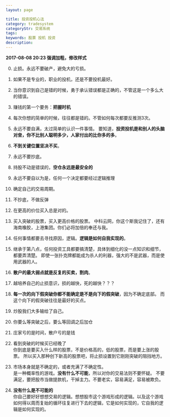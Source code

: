 ```yaml
---
layout: page

title: 投资投机心法
category: tradesystem
categoryStr: 交易系统
tags: 
keywords: 股票 投机 投资
description: 
---
```


**2017-08-08 20:23 强调加粗，修改样式**

0. 止损。永远不要破产，避免大的亏损。

1. 如果不是专业的，职业的投机，还是不要投机最好。

1. 当你意识到自己是错的时候，勇于承认错误都是正确的，不管这是一个多么大的错误。

1. 赚钱的第一个要务：**把握时机**

1. 每次你想的简单的时候，往往都是错的。不管如何每次都要反推测3次。

1. 永远不要自满，太过简单的认识一件事情。
要知道，**投资投机是和别人的头脑对垒，你不比别人聪明多少，人家付出的比你多的多**。


1. **不到关键位置坚决不买**。

2. 永远不要抄底。

3. 持股不动是错误的，**空仓永远是最安全的**

3. 永远不要自以为是，任何一个决定都要经过逻辑推理

4. 确定自己的交易周期。

5. 不抄底，不做反弹

6. 在更高的价位买入总是对的。


7. 买入突破的股票，买入更高价格的股票。
中科云网，你这个斯我记住了，还有海南橡胶，上港集团。你们必将加倍的奉还与我。

8. 任何事情都要去寻找原因，逻辑。**逻辑是如何自我实现的**。

9. 继承于第八点，任何投资工具都要搞清楚，具体到细化的没一点知识和细节，都要弄清楚。
即使一张扑克牌都能成为杀人的利器，强大的不是武器，而是使用武器的人。

10. **散户的最大弱点就是反复的买卖，割肉**。

11. 越培养自己的止损意识，损的越快，死的越快？？？

12. **每一次的向下假突破你都不能确定是不是向下的假突破**，因为不确定底部。
而这个向下的假突破往往是最好的买点。


13. 炒股我们大多输给了自己。


14. 你要么等突破之后，要么等回调之后加仓

15. 庄家亏的是时间，散户亏的是钱

16. 看到突破的时候买已经晚了  
你到底是要买入什么样的股票，不是价格高的，低的股票，而是要上涨的股票。
所以买入那种创下新高的股票吧，将止损设置到它刚刚突破的阻挡地方。


17. 市场本身就是不确定的，或者充满了不确定性。  
是一种概率性的游戏。**没有什么不可能**，所以对你的交易法则不要怀疑。
不要满足，要把股市当做提款机，干掉主力。不要老实，容易满足，容易被欺负。

18. **没有什么是不可能的**  
你自己要好好想想交易的逻辑。想想股市这个游戏形成的逻辑。以及这个游戏如何得以周而复始的循环往复进行下去的逻辑，它是如何实现的，它自我的逻辑是如何实现的。



